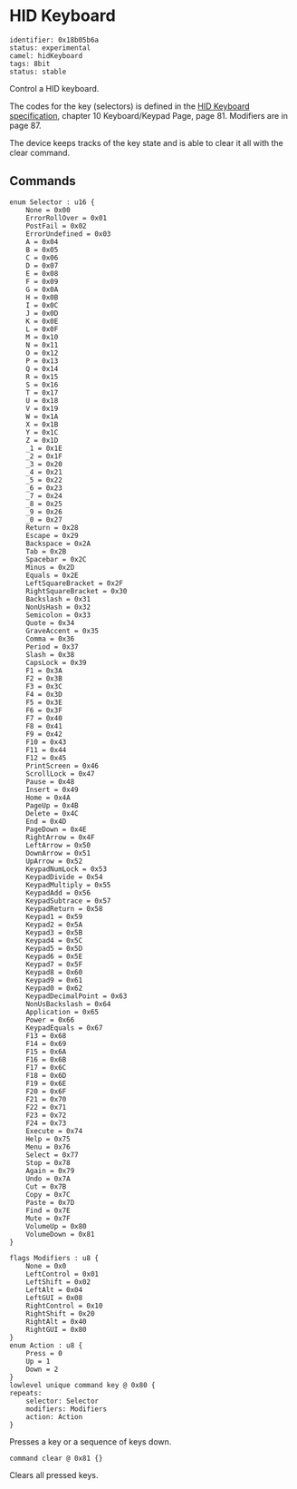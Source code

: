 # HID Keyboard

    identifier: 0x18b05b6a
    status: experimental
    camel: hidKeyboard
    tags: 8bit
    status: stable

Control a HID keyboard.

The codes for the key (selectors) is defined in the [HID Keyboard
specification](https://usb.org/sites/default/files/hut1_21.pdf), chapter 10 Keyboard/Keypad Page, page 81.
Modifiers are in page 87.

The device keeps tracks of the key state and is able to clear it all with the clear command.

## Commands

    enum Selector : u16 {
        None = 0x00
        ErrorRollOver = 0x01
        PostFail = 0x02
        ErrorUndefined = 0x03
        A = 0x04
        B = 0x05
        C = 0x06
        D = 0x07
        E = 0x08
        F = 0x09
        G = 0x0A
        H = 0x0B
        I = 0x0C
        J = 0x0D
        K = 0x0E
        L = 0x0F
        M = 0x10
        N = 0x11
        O = 0x12
        P = 0x13
        Q = 0x14
        R = 0x15
        S = 0x16
        T = 0x17
        U = 0x18
        V = 0x19
        W = 0x1A
        X = 0x1B
        Y = 0x1C
        Z = 0x1D
        _1 = 0x1E
        _2 = 0x1F
        _3 = 0x20
        _4 = 0x21
        _5 = 0x22
        _6 = 0x23
        _7 = 0x24
        _8 = 0x25
        _9 = 0x26
        _0 = 0x27
        Return = 0x28
        Escape = 0x29
        Backspace = 0x2A
        Tab = 0x2B
        Spacebar = 0x2C
        Minus = 0x2D
        Equals = 0x2E
        LeftSquareBracket = 0x2F
        RightSquareBracket = 0x30
        Backslash = 0x31
        NonUsHash = 0x32
        Semicolon = 0x33
        Quote = 0x34
        GraveAccent = 0x35
        Comma = 0x36
        Period = 0x37
        Slash = 0x38
        CapsLock = 0x39
        F1 = 0x3A
        F2 = 0x3B
        F3 = 0x3C
        F4 = 0x3D
        F5 = 0x3E
        F6 = 0x3F
        F7 = 0x40
        F8 = 0x41
        F9 = 0x42
        F10 = 0x43
        F11 = 0x44
        F12 = 0x45
        PrintScreen = 0x46
        ScrollLock = 0x47
        Pause = 0x48
        Insert = 0x49
        Home = 0x4A
        PageUp = 0x4B
        Delete = 0x4C
        End = 0x4D
        PageDown = 0x4E
        RightArrow = 0x4F
        LeftArrow = 0x50
        DownArrow = 0x51
        UpArrow = 0x52
        KeypadNumLock = 0x53
        KeypadDivide = 0x54
        KeypadMultiply = 0x55
        KeypadAdd = 0x56
        KeypadSubtrace = 0x57
        KeypadReturn = 0x58
        Keypad1 = 0x59
        Keypad2 = 0x5A
        Keypad3 = 0x5B
        Keypad4 = 0x5C
        Keypad5 = 0x5D
        Keypad6 = 0x5E
        Keypad7 = 0x5F
        Keypad8 = 0x60
        Keypad9 = 0x61
        Keypad0 = 0x62
        KeypadDecimalPoint = 0x63
        NonUsBackslash = 0x64
        Application = 0x65
        Power = 0x66
        KeypadEquals = 0x67
        F13 = 0x68
        F14 = 0x69
        F15 = 0x6A
        F16 = 0x6B
        F17 = 0x6C
        F18 = 0x6D
        F19 = 0x6E
        F20 = 0x6F
        F21 = 0x70
        F22 = 0x71
        F23 = 0x72
        F24 = 0x73
        Execute = 0x74
        Help = 0x75
        Menu = 0x76
        Select = 0x77
        Stop = 0x78
        Again = 0x79
        Undo = 0x7A
        Cut = 0x7B
        Copy = 0x7C
        Paste = 0x7D
        Find = 0x7E
        Mute = 0x7F
        VolumeUp = 0x80
        VolumeDown = 0x81
    }

    flags Modifiers : u8 {
        None = 0x0
        LeftControl = 0x01
        LeftShift = 0x02
        LeftAlt = 0x04
        LeftGUI = 0x08
        RightControl = 0x10
        RightShift = 0x20
        RightAlt = 0x40
        RightGUI = 0x80
    }
    enum Action : u8 {
        Press = 0
        Up = 1
        Down = 2
    }
    lowlevel unique command key @ 0x80 {
    repeats:
        selector: Selector
        modifiers: Modifiers
        action: Action
    }

Presses a key or a sequence of keys down.

    command clear @ 0x81 {}

Clears all pressed keys.
